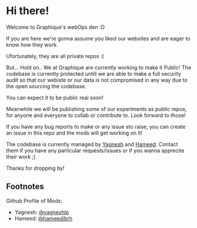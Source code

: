 # Hi there!

Welcome to Graphique's webOps den :D

If you are here we're gonna assume you liked our websites and are eager to know how they work. 

Ufortunately, they are all private repos :( 

But... Hold on.. 
We at Graphique are currently working to make it Public! 
The codebase is currently protected untill we are able to make a full security audit so that our webiste or our data is not compromised in any way due to the open sourcing the codebase. 

You can expect it to be public real soon! 

Meanwhile we will be publishing some of our experiments as public repos, for anyone and everyone to collab or contribute to. Look forward to those!

If you have any bug reports to make or any issue sto raise, you can create an issue in this repo and the mods will get working on it! 

The codebase is currently managed by [Yagnesh](https://yagneshlp.me) and [Hameed](https://hameedibrh.com). Contact them if you have any particular requests/issues or if you wanna apprecite their work ;)

Thanks for dropping by! 

## Footnotes

Github Profile of Mods:
- Yagnesh: [@yagneshlp](https://github.com/yagneshlp)
- Hameed: [@hameedibrh](https://github.com/hameedibrh)
